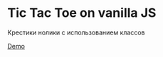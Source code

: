 <h1>Tic Tac Toe on vanilla JS</h1>
<p>Крестики нолики с использованием классов</p>

<a href="https://letsget.github.io/tic-tac-toe/">Demo</a>
